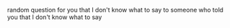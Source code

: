 random question for you that I don't know what to say to someone who told you that I don't know what to say 

